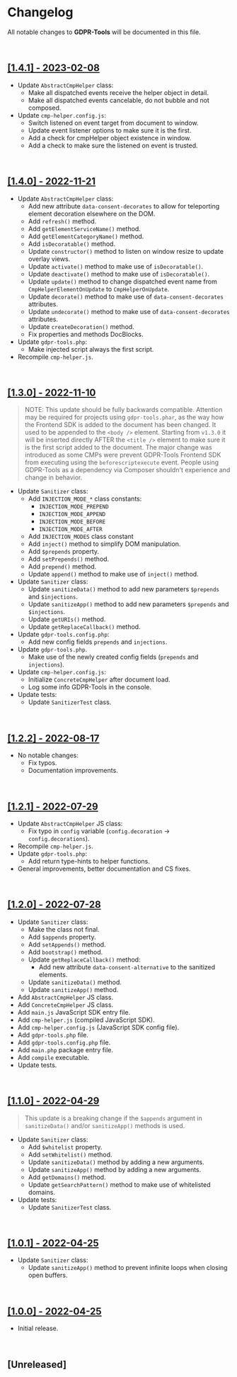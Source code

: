 # Changelog

All notable changes to **GDPR-Tools** will be documented in this file.

<br />

## [[1.4.1] - 2023-02-08](https://github.com/MarwanAlsoltany/gdpr-tools/compare/v1.4.0...v1.4.1)
- Update `AbstractCmpHelper` class:
    - Make all dispatched events receive the helper object in detail.
    - Make all dispatched events cancelable, do not bubble and not composed.
- Update `cmp-helper.config.js`:
    - Switch listened on event target from document to window.
    - Update event listener options to make sure it is the first.
    - Add a check for cmpHelper object existence in window.
    - Add a check to make sure the listened on event is trusted.

<br />

## [[1.4.0] - 2022-11-21](https://github.com/MarwanAlsoltany/gdpr-tools/compare/v1.3.0...v1.4.0)
- Update `AbstractCmpHelper` class:
    - Add new attribute `data-consent-decorates` to allow for teleporting element decoration elsewhere on the DOM.
    - Add `refresh()` method.
    - Add `getElementServiceName()` method.
    - Add `getElementCategoryName()` method.
    - Add `isDecoratable()` method.
    - Update `constructor()` method to listen on window resize to update overlay views.
    - Update `activate()` method to make use of `isDecoratable()`.
    - Update `deactivate()` method to make use of `isDecoratable()`.
    - Update `update()` method to change dispatched event name from `CmpHelperElementOnUpdate` to `CmpHelperOnUpdate`.
    - Update `decorate()` method to make use of `data-consent-decorates` attributes.
    - Update `undecorate()` method to make use of `data-consent-decorates` attributes.
    - Update `createDecoration()` method.
    - Fix properties and methods DocBlocks.
- Update `gdpr-tools.php`:
    - Make injected script always the first script.
- Recompile `cmp-helper.js`.

<br />

## [[1.3.0] - 2022-11-10](https://github.com/MarwanAlsoltany/gdpr-tools/compare/v1.2.2...v1.3.0)
> NOTE: This update should be fully backwards compatible. Attention may be required for projects using `gdpr-tools.phar`, as the way how the Frontend SDK is added to the document has been changed. It used to be appended to the `<body />` element. Starting from `v1.3.0` it will be inserted directly AFTER the `<title />` element to make sure it is the first script added to the document. The major change was introduced as some CMPs were prevent GDPR-Tools Frontend SDK from executing using the `beforescriptexecute` event. People using GDPR-Tools as a dependency via Composer shouldn't experience and change in behavior. 
- Update `Sanitizer` class:
    - Add `INJECTION_MODE_*` class constants:
        - `INJECTION_MODE_PREPEND`
        - `INJECTION_MODE_APPEND`
        - `INJECTION_MODE_BEFORE`
        - `INJECTION_MODE_AFTER`
    - Add `INJECTION_MODES` class constant
    - Add `inject()` method to simplify DOM manipulation.
    - Add `$prepends` property.
    - Add `setPrepends()` method.
    - Add `prepend()` method.
    - Update `append()` method to make use of `inject()` method.
- Update `Sanitizer` class:
    - Update `sanitizeData()` method to add new parameters `$prepends` and `$injections`.
    - Update `sanitizeApp()` method to add new parameters `$prepends` and `$injections`.
    - Update `getURIs()` method.
    - Update `getReplaceCallback()` method.
- Update `gdpr-tools.config.php`:
    - Add new config fields `prepends` and `injections`.
- Update `gdpr-tools.php`.
    - Make use of the newly created config fields (`prepends` and `injections`).
- Update `cmp-helper.config.js`:
    - Initialize `ConcreteCmpHelper` after document load.
    - Log some info GDPR-Tools in the console.
- Update tests:
    - Update `SanitizerTest` class.

<br />

## [[1.2.2] - 2022-08-17](https://github.com/MarwanAlsoltany/gdpr-tools/compare/v1.2.1...v1.2.2)
- No notable changes:
    - Fix typos.
    - Documentation improvements.

<br />

## [[1.2.1] - 2022-07-29](https://github.com/MarwanAlsoltany/gdpr-tools/compare/v1.2.0...v1.2.1)
- Update `AbstractCmpHelper` JS class:
    - Fix typo in `config` variable (`config.decoration` -> `config.decorations`).
- Recompile `cmp-helper.js`.
- Update `gdpr-tools.php`:
    - Add return type-hints to helper functions.
- General improvements, better documentation and CS fixes.

<br />

## [[1.2.0] - 2022-07-28](https://github.com/MarwanAlsoltany/gdpr-tools/compare/v1.1.0...v1.2.0)
- Update `Sanitizer` class:
    - Make the class not final.
    - Add `$appends` property.
    - Add `setAppends()` method.
    - Add `bootstrap()` method.
    - Update `getReplaceCallback()` method:
        - Add new attribute `data-consent-alternative` to the sanitized elements.
    - Update `sanitizeData()` method.
    - Update `sanitizeApp()` method.
- Add `AbstractCmpHelper` JS class.
- Add `ConcreteCmpHelper` JS class.
- Add `main.js` JavaScript SDK entry file.
- Add `cmp-helper.js` (compiled JavaScript SDK).
- Add `cmp-helper.config.js` (JavaScript SDK config file).
- Add `gdpr-tools.php` file.
- Add `gdpr-tools.config.php` file.
- Add `main.php` package entry file.
- Add `compile` executable.
- Update tests.

<br />

## [[1.1.0] - 2022-04-29](https://github.com/MarwanAlsoltany/gdpr-tools/compare/v1.0.1...v1.1.0)
> This update is a breaking change if the `$appends` argument in `sanitizeData()` and/or `sanitizeApp()` methods is used.
- Update `Sanitizer` class:
    - Add `$whitelist` property.
    - Add `setWhitelist()` method.
    - Update `sanitizeData()` method by adding a new arguments.
    - Update `sanitizeApp()` method by adding a new arguments.
    - Add `getDomains()` method.
    - Update `getSearchPattern()` method to make use of whitelisted domains.
- Update tests:
    - Update `SanitizerTest` class.

<br />

## [[1.0.1] - 2022-04-25](https://github.com/MarwanAlsoltany/gdpr-tools/compare/v1.0.0...v1.0.1)
- Update `Sanitizer` class:
    - Update `sanitizeApp()` method to prevent infinite loops when closing open buffers.

<br />

## [[1.0.0] - 2022-04-25](https://github.com/MarwanAlsoltany/gdpr-tools/commits/v1.0.0)
- Initial release.

<br />

## [Unreleased]

<br />

